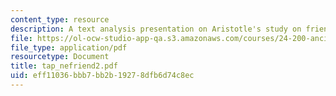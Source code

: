 ```yaml
---
content_type: resource
description: A text analysis presentation on Aristotle's study on friendship.
file: https://ol-ocw-studio-app-qa.s3.amazonaws.com/courses/24-200-ancient-philosophy-fall-2004/eff11036bbb7bb2b19278dfb6d74c8ec_tap_nefriend2.pdf
file_type: application/pdf
resourcetype: Document
title: tap_nefriend2.pdf
uid: eff11036-bbb7-bb2b-1927-8dfb6d74c8ec
---
```


